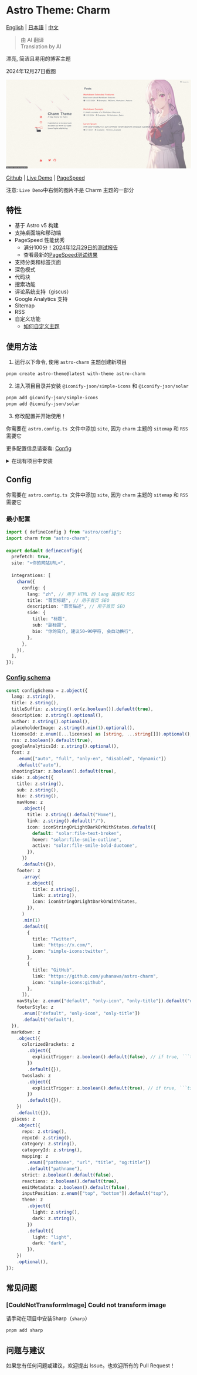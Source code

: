 # Astro Theme: Charm

[English](./README.md) | [日本語](./README-ja.md) | [中文](./README-zh-cn.md)

> 由 AI 翻译  
> Translation by AI

漂亮, 简洁且易用的博客主题

2024年12月27日截图

![2024-12-27-浅色主题截图](docs/screenshot-2024-12-27-light.png "2024-12-27-浅色主题截图")
<!-- ![2024-12-27-深色主题截图](docs/screenshot-2024-12-27-dark.png "2024-12-27-深色主题截图") -->

[Github](https://github.com/yuhanawa/astro-charm) | [Live Demo](https://astro-charm.vercel.app/) | [PageSpeed](https://pagespeed.web.dev/analysis?url=https%3A%2F%2Fastro-charm.vercel.app%2F)

注意: `Live Demo`中右侧的图片不是 Charm 主题的一部分

## 特性

- 基于 Astro v5 构建
- 支持桌面端和移动端
- PageSpeed 性能优秀
  - 满分100分！[2024年12月29日的测试报告](https://pagespeed.web.dev/analysis/https-astro-charm-vercel-app/g1cxq98foh)
  - 查看最新的[PageSpeed测试结果](https://pagespeed.web.dev/analysis?url=https%3A%2F%2Fastro-charm.vercel.app%2F)
- 支持分类和标签页面
- 深色模式
- 代码块
- 搜索功能
- 评论系统支持（giscus）
- Google Analytics 支持
- Sitemap
- RSS
- 自定义功能
  - [如何自定义主题](https://astro-charm.vercel.app/posts/custom)

## 使用方法

1. 运行以下命令, 使用 `astro-charm` 主题创建新项目

```bash
pnpm create astro-theme@latest with-theme astro-charm
```

2. 进入项目目录并安装 `@iconify-json/simple-icons` 和 `@iconify-json/solar`

```bash
pnpm add @iconify-json/simple-icons
pnpm add @iconify-json/solar
```

3. 修改配置并开始使用！

你需要在 `astro.config.ts `文件中添加 `site`, 因为 `charm` 主题的 `sitemap` 和 `RSS` 需要它

更多配置信息请查看: [Config](#config)

<details>
  <summary>在现有项目中安装</summary>

1. 在你的项目中安装 `astro-charm`, `@iconify-json/simple-icons` 和 `@iconify-json/solar`:

```bash
pnpm astro add astro-charm
pnpm add @iconify-json/simple-icons
pnpm add @iconify-json/solar
```

2. 修改`astro.config.ts`文件, 你可以使用以下命令进行修改:

```bash
pnpm create astro-theme@latest init astro-charm
```

或者手动修改:

```ts
import { defineConfig } from "astro/config";
import charm from "astro-charm";

export default defineConfig({
  prefetch: true,
  site: "<你的网站URL>",

  integrations: [
    charm({
      config: {
        lang: "zh", // 用于 HTML 的 lang 属性和 RSS
        title: "首页标题", // 用于首页 SEO
        description: "首页描述", // 用于首页 SEO
        side: {
          title: "标题",
          sub: "副标题",
          bio: "你的简介, 建议50~90字符, 会自动换行",
        },
        // more config
      },
    }),
  ],
});
```

</details>

## Config

你需要在 `astro.config.ts `文件中添加 `site`, 因为 `charm` 主题的 `sitemap` 和 `RSS` 需要它

### 最小配置

```ts
import { defineConfig } from "astro/config";
import charm from "astro-charm";

export default defineConfig({
  prefetch: true,
  site: "<你的网站URL>",

  integrations: [
    charm({
      config: {
        lang: "zh", // 用于 HTML 的 lang 属性和 RSS
        title: "首页标题", // 用于首页 SEO
        description: "首页描述", // 用于首页 SEO
        side: {
          title: "标题",
          sub: "副标题",
          bio: "你的简介, 建议50~90字符, 会自动换行",
        },
      },
    }),
  ],
});
```

### [Config schema](https://github.com/Yuhanawa/astro-charm/blob/main/package/index.ts#L59-L152)

```ts
const configSchema = z.object({
  lang: z.string(),
  title: z.string(),
  titleSuffix: z.string().or(z.boolean()).default(true),
  description: z.string().optional(),
  author: z.string().optional(),
  placeholderImage: z.string().min(1).optional(),
  licenseId: z.enum([...licenses] as [string, ...string[]]).optional(),
  rss: z.boolean().default(true),
  googleAnalyticsId: z.string().optional(),
  font: z
    .enum(["auto", "full", "only-en", "disabled", "dynamic"])
    .default("auto"),
  shootingStar: z.boolean().default(true),
  side: z.object({
    title: z.string(),
    sub: z.string(),
    bio: z.string(),
    navHome: z
      .object({
        title: z.string().default("Home"),
        link: z.string().default("/"),
        icon: iconStringOrLightDarkOrWithStates.default({
          default: "solar:file-text-broken",
          hover: "solar:file-smile-outline",
          active: "solar:file-smile-bold-duotone",
        }),
      })
      .default({}),
    footer: z
      .array(
        z.object({
          title: z.string(),
          link: z.string(),
          icon: iconStringOrLightDarkOrWithStates,
        }),
      )
      .min(1)
      .default([
        {
          title: "Twitter",
          link: "https://x.com/",
          icon: "simple-icons:twitter",
        },
        {
          title: "GitHub",
          link: "https://github.com/yuhanawa/astro-charm",
          icon: "simple-icons:github",
        },
      ]),
    navStyle: z.enum(["default", "only-icon", "only-title"]).default("default"),
    footerStyle: z
      .enum(["default", "only-icon", "only-title"])
      .default("default"),
  }),
  markdown: z
    .object({
      colorizedBrackets: z
        .object({
          explicitTrigger: z.boolean().default(false), // if true, ```ts colorize-brackets
        })
        .default({}),
      twoslash: z
        .object({
          explicitTrigger: z.boolean().default(true), // if true, ```ts twoslash
        })
        .default({}),
    })
    .default({}),
  giscus: z
    .object({
      repo: z.string(),
      repoId: z.string(),
      category: z.string(),
      categoryId: z.string(),
      mapping: z
        .enum(["pathname", "url", "title", "og:title"])
        .default("pathname"),
      strict: z.boolean().default(false),
      reactions: z.boolean().default(true),
      emitMetadata: z.boolean().default(false),
      inputPosition: z.enum(["top", "bottom"]).default("top"),
      theme: z
        .object({
          light: z.string(),
          dark: z.string(),
        })
        .default({
          light: "light",
          dark: "dark",
        }),
    })
    .optional(),
});
```

## 常见问题

### [CouldNotTransformImage] Could not transform image

请手动在项目中安装Sharp（`sharp`）

```bash
pnpm add sharp
```

## 问题与建议

如果您有任何问题或建议，欢迎提出 Issue。也欢迎所有的 Pull Request！
